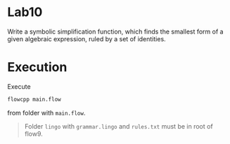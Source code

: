 # Lab10

Write a symbolic simplification function, which finds the smallest form of a given algebraic expression, ruled by a set of identities.

# Execution

Execute

```Bash
flowcpp main.flow
```

from folder with `main.flow`.

> Folder `lingo` with `grammar.lingo` and `rules.txt` must be in root of flow9.
